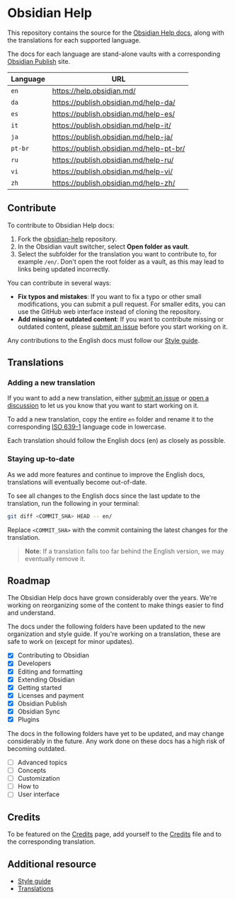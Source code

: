 # Obsidian Help

This repository contains the source for the [Obsidian Help docs](https://help.obsidian.md/), along with the translations for each supported language.

The docs for each language are stand-alone vaults with a corresponding [Obsidian Publish](https://help.obsidian.md/Obsidian+Publish/Introduction+to+Obsidian+Publish) site.

| Language | URL                                     |
| -------- | --------------------------------------- |
| `en`     | https://help.obsidian.md/               |
| `da`     | https://publish.obsidian.md/help-da/    |
| `es`     | https://publish.obsidian.md/help-es/    |
| `it`     | https://publish.obsidian.md/help-it/    |
| `ja`     | https://publish.obsidian.md/help-ja/    |
| `pt-br`  | https://publish.obsidian.md/help-pt-br/ |
| `ru`     | https://publish.obsidian.md/help-ru/    |
| `vi`     | https://publish.obsidian.md/help-vi/    |
| `zh`     | https://publish.obsidian.md/help-zh/    |

## Contribute

To contribute to Obsidian Help docs:

1. Fork the [obsidian-help](https://github.com/obsidianmd/obsidian-help) repository.
2. In the Obsidian vault switcher, select **Open folder as vault**.
3. Select the subfolder for the translation you want to contribute to, for example `/en/`. Don't open the root folder as a vault, as this may lead to links being updated incorrectly.

You can contribute in several ways:

-   **Fix typos and mistakes**: If you want to fix a typo or other small modifications, you can submit a pull request. For smaller edits, you can use the GitHub web interface instead of cloning the repository.
-   **Add missing or outdated content**: If you want to contribute missing or outdated content, please [submit an issue](https://github.com/obsidianmd/obsidian-help/issues/new) before you start working on it.

Any contributions to the English docs must follow our [Style guide](https://help.obsidian.md/Contributing+to+Obsidian/Style+guide).

## Translations

### Adding a new translation

If you want to add a new translation, either [submit an issue](https://github.com/obsidianmd/obsidian-help/issues/new) or [open a discussion](https://github.com/obsidianmd/obsidian-help/discussions/categories/translations) to let us you know that you want to start working on it.

To add a new translation, copy the entire `en` folder and rename it to the corresponding [ISO 639-1](https://en.wikipedia.org/wiki/List_of_ISO_639-1_codes) language code in lowercase.

Each translation should follow the English docs (en) as closely as possible.

### Staying up-to-date

As we add more features and continue to improve the English docs, translations will eventually become out-of-date.

To see all changes to the English docs since the last update to the translation, run the following in your terminal:

```bash
git diff <COMMIT_SHA> HEAD -- en/
```

Replace `<COMMIT_SHA>` with the commit containing the latest changes for the translation.

> **Note**: If a translation falls too far behind the English version, we may eventually remove it.

## Roadmap

The Obsidian Help docs have grown considerably over the years. We're working on reorganizing some of the content to make things easier to find and understand.

The docs under the following folders have been updated to the new organization and style guide. If you're working on a translation, these are safe to work on (except for minor updates).

-   [x] Contributing to Obsidian
-   [x] Developers
-   [x] Editing and formatting
-   [x] Extending Obsidian
-   [x] Getting started
-   [x] Licenses and payment
-   [x] Obsidian Publish
-   [x] Obsidian Sync
-   [x] Plugins

The docs in the following folders have yet to be updated, and may change considerably in the future. Any work done on these docs has a high risk of becoming outdated.

-   [ ] Advanced topics
-   [ ] Concepts
-   [ ] Customization
-   [ ] How to
-   [ ] User interface

## Credits

To be featured on the [Credits](https://help.obsidian.md/Obsidian/Credits) page, add yourself to the [Credits](https://github.com/obsidianmd/obsidian-help/blob/master/en/Obsidian/Credits.md) file and to the corresponding translation.

## Additional resource

-   [Style guide](https://help.obsidian.md/Contributing+to+Obsidian/Style+guide)
-   [Translations](https://help.obsidian.md/Contributing+to+Obsidian/Translations)

